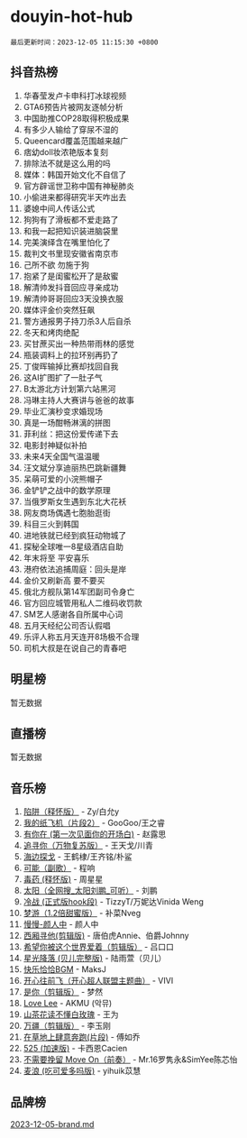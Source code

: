 # douyin-hot-hub

`最后更新时间：2023-12-05 11:15:30 +0800`

## 抖音热榜

1. 华春莹发卢卡申科打冰球视频
1. GTA6预告片被网友逐帧分析
1. 中国助推COP28取得积极成果
1. 有多少人输给了穿尿不湿的
1. Queencard覆盖范围越来越广
1. 痞幼doll妆浓艳版本复刻
1. 排除法不就是这么用的吗
1. 媒体：韩国开始文化不自信了
1. 官方辟谣世卫称中国有神秘肺炎
1. 小偷进来都得研究半天咋出去
1. 婆媳中间人传话公式
1. 狗狗有了滑板都不爱走路了
1. 和我一起把知识装进脑袋里
1. 完美演绎含在嘴里怕化了
1. 裁判文书里现安徽省南京市
1. 己所不欲 勿施于狗
1. 抱紧了是闺蜜松开了是敌蜜
1. 解清帅发抖音回应寻亲成功
1. 解清帅哥哥回应3天没换衣服
1. 媒体评金价突然狂飙
1. 警方通报男子持刀杀3人后自杀
1. 冬天和烤肉绝配
1. 买甘蔗买出一种热带雨林的感觉
1. 瓶装调料上的拉环别再扔了
1. 丁俊晖输掉比赛却找回自我
1. 这AI扩图扩了一肚子气
1. B太游北方计划第六站黑河
1. 冯琳主持人大赛讲与爸爸的故事
1. 毕业汇演秒变求婚现场
1. 真是一场酣畅淋漓的拼图
1. 菲利丝：把这份爱传递下去
1. 电影封神疑似补拍
1. 未来4天全国气温温暖
1. 汪文斌分享迪丽热巴跳新疆舞
1. 呆萌可爱的小浣熊帽子
1. 金铲铲之战中的数学原理
1. 当俄罗斯女生遇到东北大花袄
1. 网友商场偶遇七胞胎逛街
1. 科目三火到韩国
1. 进地铁就已经到疯狂动物城了
1. 探秘全球唯一8星级酒店自助
1. 年末将至 平安喜乐
1. 港府依法追捕周庭：回头是岸
1. 金价又刷新高 要不要买
1. 俄北方舰队第14军团副司令身亡
1. 官方回应城管用私人二维码收罚款
1. SM艺人感谢各自所属中心词
1. 五月天经纪公司否认假唱
1. 乐评人称五月天连开8场极不合理
1. 司机大叔是在说自己的青春吧

## 明星榜

暂无数据

## 直播榜

暂无数据

## 音乐榜

1. [陷阱（释怀版）](https://sf6-cdn-tos.douyinstatic.com/obj/tos-cn-ve-2774/oE8C21LeZrzKLDFfQYgMzx4GAIHageG5IzayY7) - Zy/白允y
1. [我的纸飞机（片段2）](https://sf6-cdn-tos.douyinstatic.com/obj/tos-cn-ve-2774/oM2ZrKcg2CD5AeRB2gkeXOFB1IxAGJdZPazYHf) - GooGoo/王之睿
1. [有你在 (第一次见面你的开场白)](https://sf3-cdn-tos.douyinstatic.com/obj/tos-cn-ve-2774/oAthrQ3ClJBfI57uBoFEgNDYtNCZ0TSYQQfxQ0) - 赵露思
1. [追寻你（万物复苏版）](https://sf3-cdn-tos.douyinstatic.com/obj/tos-cn-ve-2774/oYeAZJsbjIDit9APmBg8u6uDUQnHmoCf3gbo74) - 王天戈/川青
1. [海边探戈](https://sf3-cdn-tos.douyinstatic.com/obj/tos-cn-ve-2774/os9gE0VQCGqt6VQkZDyBBYvfSDY0QFe3vVmubn) - 王鹤棣/王齐铭/朴鲨
1. [可能（副歌）](https://sf6-cdn-tos.douyinstatic.com/obj/tos-cn-ve-2774/cde1731888894259b333569393c2fb51) - 程响
1. [毒药 (释怀版)](https://sf6-cdn-tos.douyinstatic.com/obj/tos-cn-ve-2774/oYILMEAzspdZBIzy4frJNB8ZHPHWAhiwowd4Ad) - 周星星
1. [太阳（全网搜_太阳刘鹏_可听）](https://sf6-cdn-tos.douyinstatic.com/obj/tos-cn-ve-2774/ogWbyIQnlBFImVbeDocRdCIYtBHlbJXgfZMvgz) - 刘鹏
1. [冷战 (正式版hook段)](https://sf3-cdn-tos.douyinstatic.com/obj/tos-cn-ve-2774/oMuEoiBasWApEMVDgNiI8VAByNmwo5J0pyf8Yx) - TizzyT/万妮达Vinida Weng
1. [梦游（1.2倍甜蜜版）](https://sf6-cdn-tos.douyinstatic.com/obj/tos-cn-ve-2774/o4gyAUm8hwufoEABmwVIiQtHsFuGzAEEWtNMzo) - 补菜Nveg
1. [慢慢-颜人中](https://sf6-cdn-tos.douyinstatic.com/obj/tos-cn-ve-2774/ocjHNfBXdBxQNC8ZGAeoLMFTUgtBg8bkExunDC) - 颜人中
1. [西厢寻他(剪辑版)](https://sf6-cdn-tos.douyinstatic.com/obj/tos-cn-ve-2774/oUsAVfAQKlRNxEv5qxvIB8o5qmIWUcXbzJKJhw) - 唐伯虎Annie、伯爵Johnny
1. [希望你被这个世界爱着（剪辑版）](https://sf3-cdn-tos.douyinstatic.com/obj/tos-cn-ve-2774/oo4H3BfEygN7l7bQaMBOZHCQ1eI4FqtED5skQ2) - 吕口口
1. [星光降落 (贝儿完整版)](https://sf6-cdn-tos.douyinstatic.com/obj/tos-cn-ve-2774/okwB9hAwyAtsFFkFBzAX1hOOfQuIoMNs0W2Mwr) - 陆雨萱（贝儿）
1. [快乐恰恰BGM](https://sf6-cdn-tos.douyinstatic.com/obj/tos-cn-ve-2774/07b173ca7d2f40f3ba0b97ac7fa3a44a) - MaksJ
1. [开心往前飞（开心超人联盟主题曲）](https://sf6-cdn-tos.douyinstatic.com/obj/tos-cn-ve-2774/9d8fb7c82cf1421fb93a9fe925275e0a) - VIVI
1. [是你（剪辑版）](https://sf3-cdn-tos.douyinstatic.com/obj/tos-cn-ve-2774/46019dae783c4c969944217fe1cfafc4) - 梦然
1. [Love Lee](https://sf3-cdn-tos.douyinstatic.com/obj/tos-cn-ve-2774/o05GbkJGbCBTdDnMtB0fwOYgkeZp23vrWQDQBS) - AKMU (악뮤)
1. [山茶花读不懂白玫瑰](https://sf6-cdn-tos.douyinstatic.com/obj/tos-cn-ve-2774/osfn8B7DktrRHEPJgPCfDbw7QDQEkwC16BxZg9) - 王为
1. [万疆（剪辑版）](https://sf3-cdn-tos.douyinstatic.com/obj/tos-cn-ve-2774/ooG7oVgFlDTelKCjCsTTobQvbdtj1BBQXnfZd8) - 李玉刚
1. [在草地上肆意奔跑(片段)](https://sf3-cdn-tos.douyinstatic.com/obj/tos-cn-ve-2774/8831d494742f45dabdfa8adb8b817259) - 傅如乔
1. [525 (加速版)](https://sf6-cdn-tos.douyinstatic.com/obj/tos-cn-ve-2774/oIfKCtqfDyP8Vc9FpAPgWMyezT6LnDT1abRwGg) - 卡西恩Cacien
1. [不需要挽留 Move On（前奏）](https://sf3-cdn-tos.douyinstatic.com/obj/tos-cn-ve-2774/ooCBhgCCkF4nExzQL9WZSUbitfA8IsDkgQIYhe) - Mr.16罗隽永&SimYee陈芯怡
1. [麦浪 (吃可爱多吗版)](https://sf3-cdn-tos.douyinstatic.com/obj/tos-cn-ve-2774/fb2bf2aaa2854aaa8ec0fcfabbee4bd8) - yihuik苡慧

## 品牌榜

[2023-12-05-brand.md](2023-12-05-brand.md)

